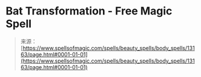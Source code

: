 <!--yml

category: 未分类

date: 2024-06-12 18:51:25

-->

# Bat Transformation - Free Magic Spell

> 来源：[https://www.spellsofmagic.com/spells/beauty_spells/body_spells/13163/page.html#0001-01-01](https://www.spellsofmagic.com/spells/beauty_spells/body_spells/13163/page.html#0001-01-01)
